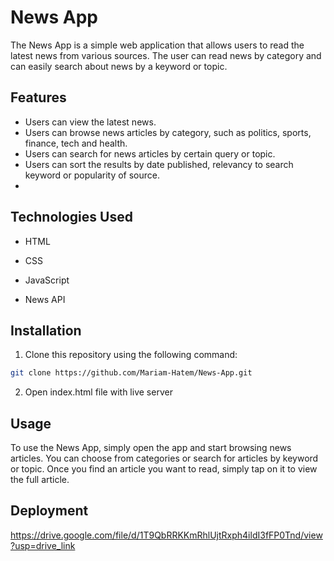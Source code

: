 # News App

The News App is a simple web application that allows users to read the latest news from various sources. The user can read news by category and can easily search about news by a keyword or topic.

## Features

- Users can view the latest news.
- Users can browse news articles by category, such as politics, sports, finance, tech and health.
- Users can search for news articles by certain query or topic.
- Users can sort the results by date published, relevancy to search keyword or popularity of source.
- 
## Technologies Used

- HTML

- CSS

- JavaScript

- News API


## Installation

1. Clone this repository using the following command:
```bash
git clone https://github.com/Mariam-Hatem/News-App.git
```
2. Open index.html file with live server

## Usage

To use the News App, simply open the app and start browsing news articles. You can choose from categories or search for articles by keyword or topic. Once you find an article you want to read, simply tap on it to view the full article.
## Deployment

https://drive.google.com/file/d/1T9QbRRKKmRhlUjtRxph4ildI3fFP0Tnd/view?usp=drive_link
